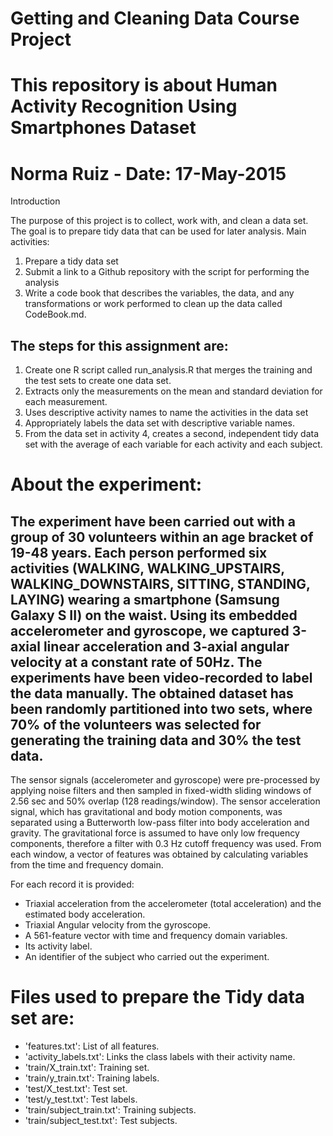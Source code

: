 Getting and Cleaning Data Course Project
==================================================================
This repository is about
Human Activity Recognition Using Smartphones Dataset
==================================================================
Norma Ruiz - Date: 17-May-2015
==================================================================
Introduction

The purpose of this project is to collect, work with, and clean a data set. 
The goal is to prepare tidy data that can be used for later analysis. 
Main activities: 
1) Prepare a tidy data set 
2) Submit a link to a Github repository with the script for performing the analysis
3) Write a code book that describes the variables, the data, and any transformations or work performed to clean up the data called CodeBook.md.   

The steps for this assignment are:
- 
1. Create one R script called run_analysis.R that merges the training and the test sets to create one data set.
2. Extracts only the measurements on the mean and standard deviation for each measurement. 
3. Uses descriptive activity names to name the activities in the data set
4. Appropriately labels the data set with descriptive variable names. 
5. From the data set in activity 4, creates a second, independent tidy data set with the average of each variable for each activity and each subject.

About the experiment:
===========================================
The experiment have been carried out with a group of 30 volunteers within an age bracket of 19-48 years. Each person performed six activities (WALKING, WALKING_UPSTAIRS, WALKING_DOWNSTAIRS, SITTING, STANDING, LAYING) wearing a smartphone (Samsung Galaxy S II) on the waist. Using its embedded accelerometer and gyroscope, we captured 3-axial linear acceleration and 3-axial angular velocity at a constant rate of 50Hz. The experiments have been video-recorded to label the data manually. The obtained dataset has been randomly partitioned into two sets, where 70% of the volunteers was selected for generating the training data and 30% the test data. 
-
The sensor signals (accelerometer and gyroscope) were pre-processed by applying noise filters and then sampled in fixed-width sliding windows of 2.56 sec and 50% overlap (128 readings/window). 
The sensor acceleration signal, which has gravitational and body motion components, was separated using a Butterworth low-pass filter into body acceleration and gravity. 
The gravitational force is assumed to have only low frequency components, therefore a filter with 0.3 Hz cutoff frequency was used. From each window, a vector of features was obtained by calculating variables from the time and frequency domain.  

For each record it is provided:
- Triaxial acceleration from the accelerometer (total acceleration) and the estimated body acceleration.
- Triaxial Angular velocity from the gyroscope. 
- A 561-feature vector with time and frequency domain variables. 
- Its activity label. 
- An identifier of the subject who carried out the experiment.

Files used to prepare the Tidy data set are:
============================================
- 'features.txt': List of all features.
- 'activity_labels.txt': Links the class labels with their activity name.
- 'train/X_train.txt': Training set.
- 'train/y_train.txt': Training labels.
- 'test/X_test.txt': Test set.
- 'test/y_test.txt': Test labels.
- 'train/subject_train.txt': Training subjects. 
- 'train/subject_test.txt': Test subjects.
